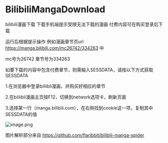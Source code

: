 # BilibiliMangaDownload
bilibili漫画下载 下载手机端提示受限无法下载的漫画 付费内容可在购买登录后下载

运行后根据提示操作 例如漫画章节页url https://manga.bilibili.com/mc26742/334263 中

mc号为26742 章节号为334263

如要下载的内容中包含付费章节，则需输入SESSDATA，请按以下方式获取SESSDATA

1.在浏览器中登录biliibli漫画，并购买好相应的章节

2.在biliibli漫画主页按F12，切换到network选项卡，刷新页面

3.选择第一行（manga.bilibili.com），在右侧找到cookie这一项，复制其中SESSDATA的值

![image.png](https://i.loli.net/2020/10/26/WQLnpU9eGDNc4Sy.png)

图片解析部分来自 https://github.com/flaribbit/bilibili-manga-spider